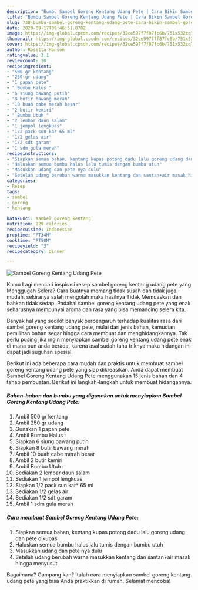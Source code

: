 ```yaml
---
description: "Bumbu Sambel Goreng Kentang Udang Pete | Cara Bikin Sambel Goreng Kentang Udang Pete Yang Enak Dan Mudah"
title: "Bumbu Sambel Goreng Kentang Udang Pete | Cara Bikin Sambel Goreng Kentang Udang Pete Yang Enak Dan Mudah"
slug: 738-bumbu-sambel-goreng-kentang-udang-pete-cara-bikin-sambel-goreng-kentang-udang-pete-yang-enak-dan-mudah
date: 2020-09-17T09:46:51.878Z
image: https://img-global.cpcdn.com/recipes/32ce597f7f87fc6b/751x532cq70/sambel-goreng-kentang-udang-pete-foto-resep-utama.jpg
thumbnail: https://img-global.cpcdn.com/recipes/32ce597f7f87fc6b/751x532cq70/sambel-goreng-kentang-udang-pete-foto-resep-utama.jpg
cover: https://img-global.cpcdn.com/recipes/32ce597f7f87fc6b/751x532cq70/sambel-goreng-kentang-udang-pete-foto-resep-utama.jpg
author: Rosetta Hanson
ratingvalue: 3.1
reviewcount: 10
recipeingredient:
- "500 gr kentang"
- "250 gr udang"
- "1 papan pete"
- " Bumbu Halus "
- "6 siung bawang putih"
- "8 butir bawang merah"
- "10 buah cabe merah besar"
- "2 butir kemiri"
- " Bumbu Utuh "
- "2 lembar daun salam"
- "1 jempol lengkuas"
- "1/2 pack sun kar 65 ml"
- "1/2 gelas air"
- "1/2 sdt garam"
- "1 sdm gula merah"
recipeinstructions:
- "Siapkan semua bahan, kentang kupas potong dadu lalu goreng udang dan pete dikupas"
- "Haluskan semua bumbu halus lalu tumis dengan bumbu utuh"
- "Masukkan udang dan pete nya dulu"
- "Setelah udang berubah warna masukkan kentang dan santan+air masak hingga menyusut"
categories:
- Resep
tags:
- sambel
- goreng
- kentang

katakunci: sambel goreng kentang 
nutrition: 229 calories
recipecuisine: Indonesian
preptime: "PT34M"
cooktime: "PT50M"
recipeyield: "3"
recipecategory: Dinner

---
```



![Sambel Goreng Kentang Udang Pete](https://img-global.cpcdn.com/recipes/32ce597f7f87fc6b/751x532cq70/sambel-goreng-kentang-udang-pete-foto-resep-utama.jpg)

Kamu Lagi mencari inspirasi resep sambel goreng kentang udang pete yang Menggugah Selera? Cara Buatnya memang tidak susah dan tidak juga mudah. sekiranya salah mengolah maka hasilnya Tidak Memuaskan dan bahkan tidak sedap. Padahal sambel goreng kentang udang pete yang enak seharusnya mempunyai aroma dan rasa yang bisa memancing selera kita.



Banyak hal yang sedikit banyak berpengaruh terhadap kualitas rasa dari sambel goreng kentang udang pete, mulai dari jenis bahan, kemudian pemilihan bahan segar hingga cara membuat dan menghidangkannya. Tak perlu pusing jika ingin menyiapkan sambel goreng kentang udang pete enak di mana pun anda berada, karena asal sudah tahu triknya maka hidangan ini dapat jadi suguhan spesial.


Berikut ini ada beberapa cara mudah dan praktis untuk membuat sambel goreng kentang udang pete yang siap dikreasikan. Anda dapat membuat Sambel Goreng Kentang Udang Pete menggunakan 15 jenis bahan dan 4 tahap pembuatan. Berikut ini langkah-langkah untuk membuat hidangannya.

<!--inarticleads1-->

##### Bahan-bahan dan bumbu yang digunakan untuk menyiapkan Sambel Goreng Kentang Udang Pete:

1. Ambil 500 gr kentang
1. Ambil 250 gr udang
1. Gunakan 1 papan pete
1. Ambil  Bumbu Halus :
1. Siapkan 6 siung bawang putih
1. Siapkan 8 butir bawang merah
1. Ambil 10 buah cabe merah besar
1. Ambil 2 butir kemiri
1. Ambil  Bumbu Utuh :
1. Sediakan 2 lembar daun salam
1. Sediakan 1 jempol lengkuas
1. Siapkan 1/2 pack sun kar* 65 ml
1. Sediakan 1/2 gelas air
1. Sediakan 1/2 sdt garam
1. Ambil 1 sdm gula merah




<!--inarticleads2-->

##### Cara membuat Sambel Goreng Kentang Udang Pete:

1. Siapkan semua bahan, kentang kupas potong dadu lalu goreng udang dan pete dikupas
1. Haluskan semua bumbu halus lalu tumis dengan bumbu utuh
1. Masukkan udang dan pete nya dulu
1. Setelah udang berubah warna masukkan kentang dan santan+air masak hingga menyusut




Bagaimana? Gampang kan? Itulah cara menyiapkan sambel goreng kentang udang pete yang bisa Anda praktikkan di rumah. Selamat mencoba!
